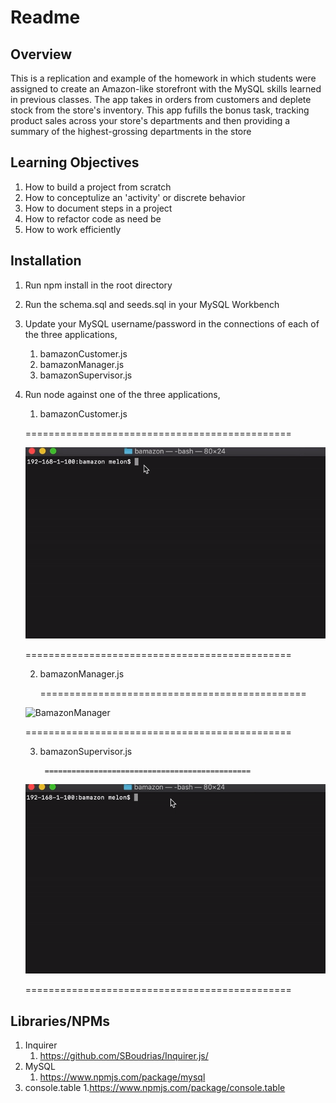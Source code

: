 # Readme

## Overview

This is a replication and example of the homework in which students were assigned to create an Amazon-like storefront with the MySQL skills learned in previous classes. The app takes in orders from customers and deplete stock from the store's inventory. This app fufills the bonus task, tracking product sales across your store's departments and then providing a summary of the highest-grossing departments in the store

## Learning Objectives

1. How to build a project from scratch
2. How to conceptulize an 'activity' or discrete behavior
3. How to document steps in a project
4. How to refactor code as need be
5. How to work efficiently

## Installation

1. Run npm install in the root directory
2. Run the schema.sql and seeds.sql in your MySQL Workbench
3. Update your MySQL username/password in the connections of each of the three applications,
    1. bamazonCustomer.js
    2. bamazonManager.js
    3. bamazonSupervisor.js
4. Run node against one of the three applications, 

    1. bamazonCustomer.js
    
    
    ==============================================
    
    ![BamazonCustomer](https://github.com/melonek/bamazon/blob/master/gifs/bamazonCustomerGif.gif?raw=true)
    
    ==============================================
    
    
    2. bamazonManager.js
    
        ==============================================
    
    ![BamazonManager](https://github.com/melonek/bamazon/blob/master/gifs/bamazonManagerGif.gif?raw=true)
    
    ==============================================
    
    3. bamazonSupervisor.js
    
            ==============================================
    
    ![BamazonSupervisor](https://github.com/melonek/bamazon/blob/master/gifs/bamazonSupervisorGif.gif?raw=true)
    
    ==============================================
    

## Libraries/NPMs

1. Inquirer
    1. https://github.com/SBoudrias/Inquirer.js/
2. MySQL
    1. https://www.npmjs.com/package/mysql
3. console.table
    1.https://www.npmjs.com/package/console.table
